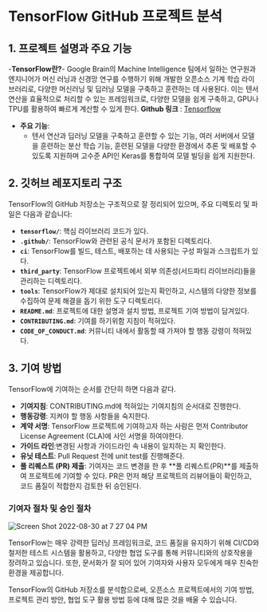 # TensorFlow GitHub 프로젝트 분석

## 1. 프로젝트 설명과 주요 기능
-**TensorFlow란?**- Google Brain의 Machine Intelligence 팀에서 일하는 연구원과 엔지니어가 머신 러닝과 신경망 연구를 수행하기 위해 개발한 오픈소스 기계 학습 라이브러리로, 다양한 머신러닝 및 딥러닝 모델을 구축하고 훈련하는 데 사용된다. 이는 텐서 연산을 효율적으로 처리할 수 있는 프레임워크로, 다양한 모델을 쉽게 구축하고, GPU나 TPU를 활용하여 빠르게 계산할 수 있게 한다.
  **Github 링크** : [Tensorflow](https://github.com/tensorflow/tensorflow)
  
- **주요 기능**:
  - 텐서 연산과 딥러닝 모델을 구축하고 훈련할 수 있는 기능, 여러 서버에서 모델을 훈련하는 분산 학습 기능, 훈련된 모델을 다양한 환경에서 추론 및 배포할 수 있도록 지원하며 고수준 API인 Keras를 통합하여 모델 빌딩을 쉽게 지원한다. 

## 2. 깃허브 레포지토리 구조
TensorFlow의 GitHub 저장소는 구조적으로 잘 정리되어 있으며, 주요 디렉토리 및 파일은 다음과 같습니다:
- **`tensorflow/`**: 핵심 라이브러리 코드가 있다. 
- **`.github/`**: TensorFlow와 관련된 공식 문서가 포함된 디렉토리다.
- **`ci`**: TensorFlow를 빌드, 테스트, 배포하는 데 사용되는 구성 파일과 스크립트가 있다. 
- **`third_party`**: TensorFlow 프로젝트에서 외부 의존성(서드파티 라이브러리)들을 관리하는 디렉토리다. 
- **`tools`**: TensorFlow가 제대로 설치되어 있는지 확인하고, 시스템의 다양한 정보를 수집하여 문제 해결을 돕기 위한 도구 디렉토리다.
- **`README.md`**: 프로젝트에 대한 설명과 설치 방법, 프로젝트 기여 방법이 담겨있다.
- **`CONTRIBUTING.md`**: 기여를 하기위함 지침이 적혀있다. 
- **`CODE_OF_CONDUCT.md`**: 커뮤니티 내에서 활동할 때 가져야 할 행동 강령이 적혀있다. 



## 3. 기여 방법
TensorFlow에 기여하는 순서를 간단히 하면 다음과 같다. 
- **기여지침**: CONTRIBUTING.md에 적혀있는 기여지침의 순서대로 진행한다. 
- **행동강령**: 지켜야 할 행동 사항들을 숙지한다. 
- **계약 서명**: TensorFlow 프로젝트에 기여하고자 하는 사람은 먼저 Contributor License Agreement (CLA)에 사인 서명을 하여야한다. 
- **가이드 라인**:변경된 사항과 가이드라인 속 내용이 일치하는 지 확인한다.
- **유닛 테스트**: Pull Request 전에 unit test를 진행해준다. 
- **풀 리퀘스트 (PR) 제출**: 기여자는 코드 변경을 한 후 **풀 리퀘스트(PR)**를 제출하여 프로젝트에 기여할 수 있다. PR은 먼저 해당 프로젝트의 리뷰어들이 확인하고, 코드 품질이 적합한지 검토한 뒤 승인된다.

### 기여자 절차 및 승인 절차
![Screen Shot 2022-08-30 at 7 27 04 PM](https://user-images.githubusercontent.com/42785357/187579207-9924eb32-da31-47bb-99f9-d8bf1aa238ad.png)



TensorFlow는 매우 강력한 딥러닝 프레임워크로, 코드 품질을 유지하기 위해 CI/CD와 철저한 테스트 시스템을 활용하고, 다양한 협업 도구를 통해 커뮤니티와의 상호작용을 장려하고 있습니다. 또한, 문서화가 잘 되어 있어 기여자와 사용자 모두에게 매우 친숙한 환경을 제공합니다.

TensorFlow의 GitHub 저장소를 분석함으로써, 오픈소스 프로젝트에서의 기여 방법, 프로젝트 관리 방안, 협업 도구 활용 방법 등에 대해 많은 것을 배울 수 있습니다.
